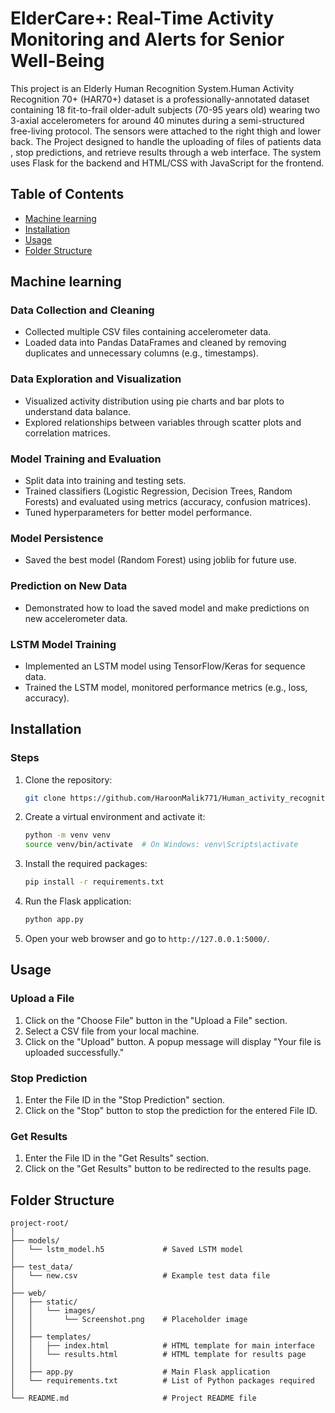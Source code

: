 # ElderCare+: Real-Time Activity Monitoring and Alerts for Senior Well-Being
This project is an Elderly Human Recognition System.Human Activity Recognition 70+ (HAR70+) dataset is a professionally-annotated dataset containing 18 fit-to-frail older-adult subjects (70-95 years old) wearing two 3-axial accelerometers for around 40 minutes during a semi-structured free-living protocol. The sensors were attached to the right thigh and lower back. The Project designed to handle the uploading of files of patients data , stop predictions, and retrieve results through a web interface. The system uses Flask for the backend and HTML/CSS with JavaScript for the frontend.

## Table of Contents
- [Machine learning](#machine-learning)
- [Installation](#installation)
- [Usage](#usage)
- [Folder Structure](#folder-structure)

## Machine learning
### Data Collection and Cleaning

- Collected multiple CSV files containing accelerometer data.
- Loaded data into Pandas DataFrames and cleaned by removing duplicates and unnecessary columns (e.g., timestamps).

### Data Exploration and Visualization

- Visualized activity distribution using pie charts and bar plots to understand data balance.
- Explored relationships between variables through scatter plots and correlation matrices.

### Model Training and Evaluation

- Split data into training and testing sets.
- Trained classifiers (Logistic Regression, Decision Trees, Random Forests) and evaluated using metrics (accuracy, confusion matrices).
- Tuned hyperparameters for better model performance.

### Model Persistence

- Saved the best model (Random Forest) using joblib for future use.

### Prediction on New Data

- Demonstrated how to load the saved model and make predictions on new accelerometer data.

### LSTM Model Training

- Implemented an LSTM model using TensorFlow/Keras for sequence data.
- Trained the LSTM model, monitored performance metrics (e.g., loss, accuracy).

## Installation

### Steps
1. Clone the repository:
    ```bash
    git clone https://github.com/HaroonMalik771/Human_activity_recognition_system.git
   
    ```

2. Create a virtual environment and activate it:
    ```bash
    python -m venv venv
    source venv/bin/activate  # On Windows: venv\Scripts\activate
    ```

3. Install the required packages:
    ```bash
    pip install -r requirements.txt
    ```

4. Run the Flask application:
    ```bash
    python app.py
    ```

5. Open your web browser and go to `http://127.0.0.1:5000/`.

## Usage

### Upload a File
1. Click on the "Choose File" button in the "Upload a File" section.
2. Select a CSV file from your local machine.
3. Click on the "Upload" button. A popup message will display "Your file is uploaded successfully."

### Stop Prediction
1. Enter the File ID in the "Stop Prediction" section.
2. Click on the "Stop" button to stop the prediction for the entered File ID.

### Get Results
1. Enter the File ID in the "Get Results" section.
2. Click on the "Get Results" button to be redirected to the results page.

## Folder Structure

```
project-root/
│
├── models/
│   └── lstm_model.h5             # Saved LSTM model
│
├── test_data/
│   └── new.csv                   # Example test data file
│
├── web/
│   ├── static/
│   │   └── images/
│   │       └── Screenshot.png    # Placeholder image
│   │
│   ├── templates/
│   │   ├── index.html            # HTML template for main interface
│   │   └── results.html          # HTML template for results page
│   │
│   ├── app.py                    # Main Flask application
│   └── requirements.txt          # List of Python packages required
│
└── README.md                     # Project README file
```

